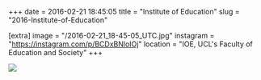 +++
date = 2016-02-21 18:45:05
title = "Institute of Education"
slug = "2016-Institute-of-Education"

[extra]
image = "/2016-02-21_18-45-05_UTC.jpg"
instagram = "https://instagram.com/p/BCDxBNloIOj"
location = "IOE, UCL's Faculty of Education and Society"
+++

<img src="/2016-02-21_18-45-05_UTC.jpg" />
